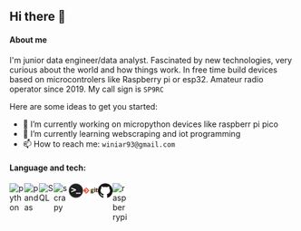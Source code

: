 ## Hi there 👋


#### About me
I'm junior data engineer/data analyst. Fascinated by new technologies, very curious about the world and how things work.
In free time build devices based on microcontrolers like Raspberry pi or esp32.
Amateur radio operator since 2019.
My call sign is ```SP9RC```


Here are some ideas to get you started:

- 🔭 I’m currently working on micropython devices like raspberr pi pico
- 🌱 I’m currently learning webscraping and iot programming
- 📫 How to reach me: ```winiar93@gmail.com```

#### Language and tech:


<img align="left" alt="python" width="26px" src="https://raw.githubusercontent.com/abranhe/programming-languages-logos/master/src/python/python_256x256.png" />
<img align="left" alt="pandas" width="26px" src="https://icons.iconarchive.com/icons/google/noto-emoji-animals-nature/256/22261-panda-face-icon.png" />
<img align="left" alt="SQL" width="26px" src="https://cdn.icon-icons.com/icons2/2415/PNG/512/postgresql_plain_wordmark_logo_icon_146390.png" />
<img align="left" alt="scrapy" width="26px" src="https://steemitimages.com/p/x7L2VSNEiyAFMrpiG2ns3CB2gK32YGyd3PzYWd5t2qpCdo6bect8Mceakn4wQhEiyJBt6dt5cAGb3eW?format=match&mode=fit&width=640" />
<img align="left" alt="Terminal" width="26px" src="https://raw.githubusercontent.com/github/explore/80688e429a7d4ef2fca1e82350fe8e3517d3494d/topics/terminal/terminal.png" />
<img align="left" alt="Git" width="26px" src="https://raw.githubusercontent.com/github/explore/80688e429a7d4ef2fca1e82350fe8e3517d3494d/topics/git/git.png" />
<img align="left" alt="GitHub" width="26px" src="https://raw.githubusercontent.com/github/explore/78df643247d429f6cc873026c0622819ad797942/topics/github/github.png" />
<img align="left" alt="raspberrypi" width="26px" src="https://cdn.icon-icons.com/icons2/2108/PNG/512/raspberry_pi_icon_130847.png" />



